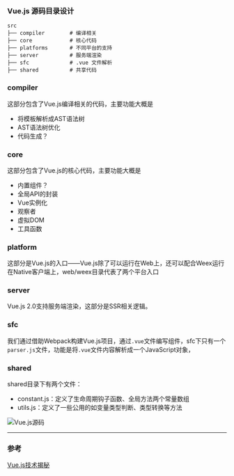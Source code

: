 ### Vue.js 源码目录设计
```
src
├── compiler        # 编译相关 
├── core            # 核心代码 
├── platforms       # 不同平台的支持
├── server          # 服务端渲染
├── sfc             # .vue 文件解析
├── shared          # 共享代码
```

### compiler
这部分包含了Vue.js编译相关的代码，主要功能大概是
- 将模板解析成AST语法树
- AST语法树优化
- 代码生成？

### core
这部分包含了Vue.js的核心代码，主要功能大概是
- 内置组件？
- 全局API的封装
- Vue实例化
- 观察者
- 虚拟DOM
- 工具函数

### platform
这部分是Vue.js的入口——Vue.js除了可以运行在Web上，还可以配合Weex运行在Native客户端上，web/weex目录代表了两个平台入口

### server
Vue.js 2.0支持服务端渲染，这部分是SSR相关逻辑。

### sfc
我们通过借助Webpack构建Vue.js项目，通过`.vue`文件编写组件，sfc下只有一个`parser.js`文件，功能是将`.vue`文件内容解析成一个JavaScript对象，

### shared
shared目录下有两个文件：
- constant.js：定义了生命周期钩子函数、全局方法两个常量数组
- utils.js：定义了一些公用的如变量类型判断、类型转换等方法


![Vue.js源码](https://ustbhuangyi.github.io/vue-analysis/assets/mind.png)

___
### 参考
 [Vue.js技术揭秘](https://ustbhuangyi.github.io/vue-analysis/v2/prepare/directory.html)
